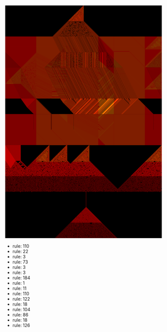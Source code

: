 ![photo](./output.png) 
 * rule: 110
* rule: 22
* rule: 3
* rule: 73
* rule: 3
* rule: 3
* rule: 184
* rule: 1
* rule: 11
* rule: 110
* rule: 122
* rule: 18
* rule: 104
* rule: 86
* rule: 18
* rule: 126
